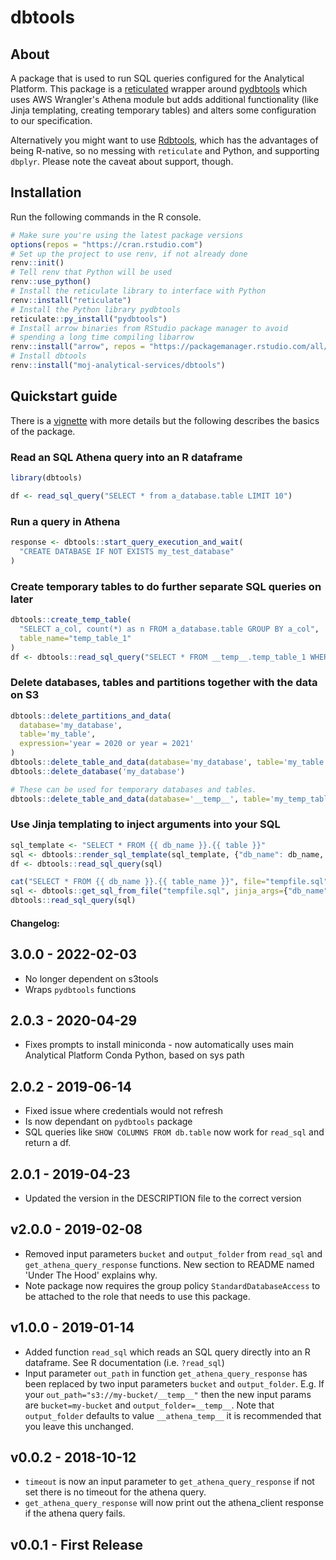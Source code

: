# dbtools

## About

A package that is used to run SQL queries configured for the 
Analytical Platform. This package is a [reticulated](https://rstudio.github.io/reticulate/) 
wrapper around [pydbtools](https://github.com/moj-analytical-services/pydbtools) 
which uses AWS Wrangler's Athena module but adds additional functionality 
(like Jinja templating, creating temporary tables) and alters some configuration 
to our specification.

Alternatively you might want to use 
[Rdbtools](https://github.com/moj-analytical-services/Rdbtools), which has the 
advantages of being R-native, so no messing with `reticulate` and Python, and 
supporting `dbplyr`. Please note the caveat about support, though.

## Installation

Run the following commands in the R console.

```R
# Make sure you're using the latest package versions
options(repos = "https://cran.rstudio.com")
# Set up the project to use renv, if not already done
renv::init()
# Tell renv that Python will be used
renv::use_python()
# Install the reticulate library to interface with Python
renv::install("reticulate")
# Install the Python library pydbtools
reticulate::py_install("pydbtools")
# Install arrow binaries from RStudio package manager to avoid
# spending a long time compiling libarrow
renv::install("arrow", repos = "https://packagemanager.rstudio.com/all/__linux__/focal/latest")
# Install dbtools
renv::install("moj-analytical-services/dbtools")
```

## Quickstart guide

There is a [vignette](doc/dbtools.pdf) with more details but the following
describes the basics of the package.

### Read an SQL Athena query into an R dataframe

```r
library(dbtools)

df <- read_sql_query("SELECT * from a_database.table LIMIT 10")
```

### Run a query in Athena

```r
response <- dbtools::start_query_execution_and_wait(
  "CREATE DATABASE IF NOT EXISTS my_test_database"
)
```

### Create temporary tables to do further separate SQL queries on later

```r
dbtools::create_temp_table(
  "SELECT a_col, count(*) as n FROM a_database.table GROUP BY a_col", 
  table_name="temp_table_1"
)
df <- dbtools::read_sql_query("SELECT * FROM __temp__.temp_table_1 WHERE n < 10")
```

### Delete databases, tables and partitions together with the data on S3

```r
dbtools::delete_partitions_and_data(
  database='my_database', 
  table='my_table', 
  expression='year = 2020 or year = 2021'
)
dbtools::delete_table_and_data(database='my_database', table='my_table')
dbtools::delete_database('my_database')

# These can be used for temporary databases and tables.
dbtools::delete_table_and_data(database='__temp__', table='my_temp_table')
```

### Use Jinja templating to inject arguments into your SQL

```r
sql_template <- "SELECT * FROM {{ db_name }}.{{ table }}"
sql <- dbtools::render_sql_template(sql_template, {"db_name": db_name, "table": "department"})
df <- dbtools::read_sql_query(sql)

cat("SELECT * FROM {{ db_name }}.{{ table_name }}", file="tempfile.sql")
sql <- dbtools::get_sql_from_file("tempfile.sql", jinja_args={"db_name": db_name, "table_name": "department"})
dbtools::read_sql_query(sql)
```

#### Changelog:

## 3.0.0 - 2022-02-03

- No longer dependent on s3tools
- Wraps `pydbtools` functions

## 2.0.3 - 2020-04-29

- Fixes prompts to install miniconda - now automatically uses main Analytical Platform Conda Python, based on sys path

## 2.0.2 - 2019-06-14

- Fixed issue where credentials would not refresh
- Is now dependant on `pydbtools` package
- SQL queries like `SHOW COLUMNS FROM db.table` now work for `read_sql` and return a df.

## 2.0.1 - 2019-04-23

- Updated the version in the DESCRIPTION file to the correct version

## v2.0.0 - 2019-02-08

- Removed input parameters `bucket` and `output_folder` from `read_sql` and `get_athena_query_response` functions. New section to README named 'Under The Hood' explains why.
- Note package now requires the group policy `StandardDatabaseAccess` to be attached to the role that needs to use this package. 

## v1.0.0 - 2019-01-14

- Added function `read_sql` which reads an SQL query directly into an R dataframe. See R documentation (i.e. `?read_sql`)
- Input parameter `out_path` in function `get_athena_query_response` has been replaced by two input parameters `bucket` and `output_folder`. E.g. If your `out_path="s3://my-bucket/__temp__"` then the new input params are `bucket=my-bucket` and `output_folder=__temp__`. Note that ` output_folder` defaults to value `__athena_temp__` it is recommended that you leave this unchanged.

## v0.0.2 - 2018-10-12

- `timeout` is now an input parameter to `get_athena_query_response` if not set there is no timeout for the athena query.
- `get_athena_query_response` will now print out the athena_client response if the athena query fails.

## v0.0.1 - First Release
